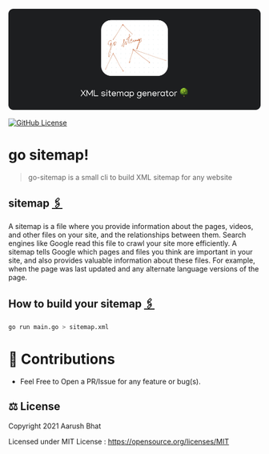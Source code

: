 ![go-sitemap](assets/cover.png)

[![GitHub License](https://img.shields.io/github/license/r-ush/go-sitemap)](https://github.com/r-ush/go-sitemap/blob/master/LICENSE)

# go sitemap!

> go-sitemap is a small cli to build XML sitemap for any website

## sitemap [🖇️](https://developers.google.com/search/docs/advanced/sitemaps/overview)

A sitemap is a file where you provide information about the pages, videos, and other files on your site, and the relationships between them. Search engines like Google read this file to crawl your site more efficiently. A sitemap tells Google which pages and files you think are important in your site, and also provides valuable information about these files. For example, when the page was last updated and any alternate language versions of the page.

## How to build your sitemap [🖇️](https://developers.google.com/search/docs/advanced/sitemaps/build-sitemap)

```sh
go run main.go > sitemap.xml
```

# 🤝 Contributions

- Feel Free to Open a PR/Issue for any feature or bug(s).

## ⚖ License

Copyright 2021 Aarush Bhat

Licensed under MIT License : https://opensource.org/licenses/MIT

